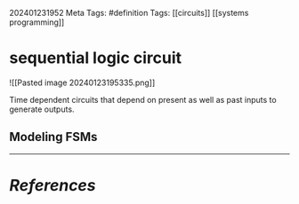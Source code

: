 202401231952
Meta Tags: #definition 
Tags: [[circuits]] [[systems programming]]

# sequential logic circuit

![[Pasted image 20240123195335.png]]

Time dependent circuits that depend on present as well as past inputs to generate outputs.

## Modeling FSMs





---
# *References*